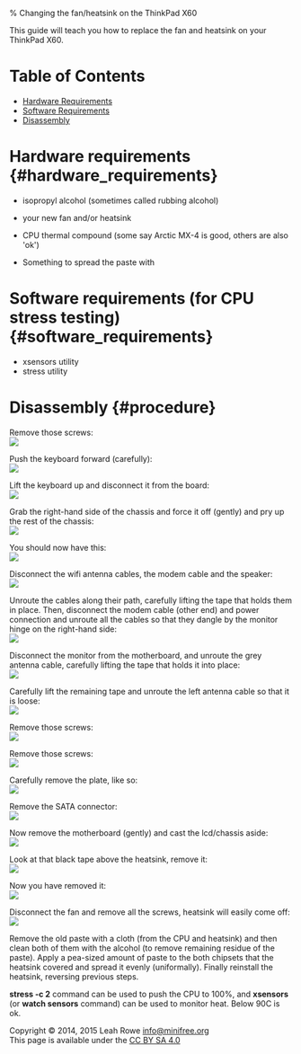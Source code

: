 % Changing the fan/heatsink on the ThinkPad X60

This guide will teach you how to replace the fan and heatsink on your
ThinkPad X60.

Table of Contents
=================

-   [Hardware Requirements](#hardware_requirements)
-   [Software Requirements](#software_requirements)
-   [Disassembly](#procedure)

Hardware requirements {#hardware_requirements}
=====================

-   isopropyl alcohol (sometimes called rubbing alcohol)
-   your new fan and/or heatsink
-   CPU thermal compound (some say Arctic MX-4 is good, others are also
    'ok')

-   Something to spread the paste with

Software requirements (for CPU stress testing) {#software_requirements}
==============================================

-   xsensors utility
-   stress utility

Disassembly {#procedure}
===========

Remove those screws:\
![](../images/x60_heatsink/0000.jpg)

Push the keyboard forward (carefully):\
![](../images/x60_heatsink/0001.jpg)

Lift the keyboard up and disconnect it from the board:\
![](../images/x60_heatsink/0002.jpg)

Grab the right-hand side of the chassis and force it off (gently) and
pry up the rest of the chassis:\
![](../images/x60_heatsink/0003.jpg)

You should now have this:\
![](../images/x60_heatsink/0004.jpg)

Disconnect the wifi antenna cables, the modem cable and the speaker:\
![](../images/x60_heatsink/0005.jpg)

Unroute the cables along their path, carefully lifting the tape that
holds them in place. Then, disconnect the modem cable (other end) and
power connection and unroute all the cables so that they dangle by the
monitor hinge on the right-hand side:\
![](../images/x60_heatsink/0006.jpg)

Disconnect the monitor from the motherboard, and unroute the grey
antenna cable, carefully lifting the tape that holds it into place:\
![](../images/x60_heatsink/0008.jpg)

Carefully lift the remaining tape and unroute the left antenna cable so
that it is loose:\
![](../images/x60_heatsink/0009.jpg)

Remove those screws:\
![](../images/x60_heatsink/0011.jpg)

Remove those screws:\
![](../images/x60_heatsink/0012.jpg)

Carefully remove the plate, like so:\
![](../images/x60_heatsink/0013.jpg)

Remove the SATA connector:\
![](../images/x60_heatsink/0014.jpg)

Now remove the motherboard (gently) and cast the lcd/chassis aside:\
![](../images/x60_heatsink/0015.jpg)

Look at that black tape above the heatsink, remove it:\
![](../images/x60_heatsink/0016.jpg)

Now you have removed it:\
![](../images/x60_heatsink/0017.jpg)

Disconnect the fan and remove all the screws, heatsink will easily come
off:\
![](../images/x60_heatsink/0018.jpg)

Remove the old paste with a cloth (from the CPU and heatsink) and then
clean both of them with the alcohol (to remove remaining residue of the
paste). Apply a pea-sized amount of paste to the both chipsets that the
heatsink covered and spread it evenly (uniformally). Finally reinstall
the heatsink, reversing previous steps.

**stress -c 2** command can be used to push the CPU to 100%, and
**xsensors** (or **watch sensors** command) can be used to monitor heat.
Below 90C is ok.

Copyright © 2014, 2015 Leah Rowe <info@minifree.org>\
This page is available under the [CC BY SA 4.0](../cc-by-sa-4.0.txt)

